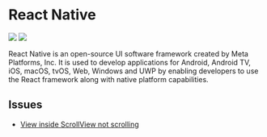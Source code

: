 # React Native

[![](https://img.shields.io/badge/react-native)](https://reactnative.dev/)
[![](https://img.shields.io/badge/react-native)](https://github.com/facebook/react-native)

React Native is an open-source UI software framework created by Meta Platforms, Inc. It is used to develop applications for Android, Android TV, iOS, macOS, tvOS, Web, Windows and UWP by enabling developers to use the React framework along with native platform capabilities.

## Issues

- [View inside ScrollView not scrolling](https://github.com/facebook/react-native/issues/35183)